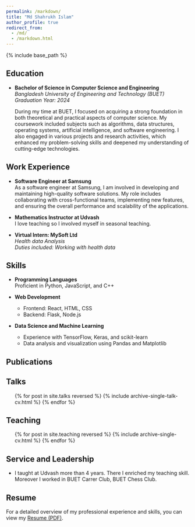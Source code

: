 ```yaml
---
permalink: /markdown/
title: "Md Shahrukh Islam"
author_profile: true
redirect_from: 
  - /md/
  - /markdown.html
---
```


{% include base_path %}

## Education

<!-- * Ph.D in Version Control Theory, GitHub University, 2018 (expected) -->
<!-- * M.S. in Jekyll, GitHub University, 2014 -->
* **Bachelor of Science in Computer Science and Engineering**  
  *Bangladesh University of Engineering and Technology (BUET)*  
  *Graduation Year: 2024*

  During my time at BUET, I focused on acquiring a strong foundation in both theoretical and practical aspects of computer science. My coursework included subjects such as algorithms, data structures, operating systems, artificial intelligence, and software engineering. I also engaged in various projects and research activities, which enhanced my problem-solving skills and deepened my understanding of cutting-edge technologies.

## Work Experience

* **Software Engineer at Samsung**  
  As a software engineer at Samsung, I am involved in developing and maintaining high-quality software solutions. My role includes collaborating with cross-functional teams, implementing new features, and ensuring the overall performance and scalability of the applications.

* **Mathematics Instructor at Udvash**  
  I love teaching so I involved myself in seasonal teaching. 

* **Virtual Intern: MySoft Ltd**  
  *Health data Analysis*  
  *Duties included: Working with health data*  



## Skills

* **Programming Languages**  
  Proficient in Python, JavaScript, and C++

* **Web Development**  
  * Frontend: React, HTML, CSS  
  * Backend: Flask, Node.js

* **Data Science and Machine Learning**  
  * Experience with TensorFlow, Keras, and scikit-learn  
  * Data analysis and visualization using Pandas and Matplotlib

## Publications

<!-- <ul>{% for post in site.publications reversed %}
  {% include archive-single-cv.html %}
{% endfor %}</ul> -->

## Talks

<ul>{% for post in site.talks reversed %}
  {% include archive-single-talk-cv.html  %}
{% endfor %}</ul>

## Teaching

<ul>{% for post in site.teaching reversed %}
  {% include archive-single-cv.html %}
{% endfor %}</ul>

## Service and Leadership

* I taught at Udvash more than 4 years. There I enriched my teaching skill. Moreover I worked in BUET Carrer Club, BUET Chess Club. 

## Resume

For a detailed overview of my professional experience and skills, you can view my [Resume (PDF)](../files/Resume.pdf).